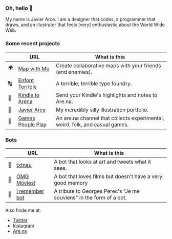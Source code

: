 ### Oh, hello 👋

My name is Javier Arce. I am a designer that codes, a programmer that draws, and an illustrator that feels [very] enthusiastic about the World Wide Web.

### Some recent projects

|  | URL | What is this
-------- | ------ | ------
🌍 | [Map with Me](https://mapwithme.world) | Create collaborative maps with your friends (and enemies).
🔠 | [Enfont Terrible](https://enfont-terrible.glitch.me) | A terrible, terrible type foundry.
📖 | [Kindle to Arena](https://kindle-to-aren.glitch.me) | Send your Kindle's highlights and notes to Are.na.
🎨 | [Javier Arce](https://javierarce.com) | My incredibly silly illustration portfolio.
🎲 | [Games People Play](https://www.are.na/javier/games-people-play) | An are.na channel that collects experimental, weird, folk, and casual games.

### Bots

|  | URL | What is this
-------- | ------ | ------
🤖 | [txtnau](https://twitter.com/txtnau) | A bot that looks at art and tweets what it sees.
🤖 | [OMG Movies!](https://twitter.com/omg_movies) | A bot that loves films but doesn't have a very good memory
🤖 | [I remember bot](https://twitter.com/irememberbot) | A tribute to Georges Perec's "Je me souviens" in the form of a bot.

Also finde me at:

- [Twitter](https://twitter.com/javier). 
- [Instagram](https://instagram.com/javier)  
- [Are.na](https://are.na/javier)
